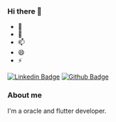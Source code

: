 ### Hi there 👋

- 🌱 
- 💬 
- 📫 
- 😄 
- ⚡ 


[![Linkedin Badge](https://img.shields.io/badge/-LinkedIn-blue?style=flat-square&logo=Linkedin&logoColor=white&link=https://www.linkedin.com/in/brunovargasdelima/)](https://www.linkedin.com/in/brunovargasdelima/)
[![Github Badge](https://img.shields.io/badge/-Github-000?style=flat-square&logo=Github&logoColor=white&link=https://github.com/BrunoLimaDevelopments)](https://github.com/BrunoLimaDevelopments)


### About me
I'm a oracle and flutter developer.
